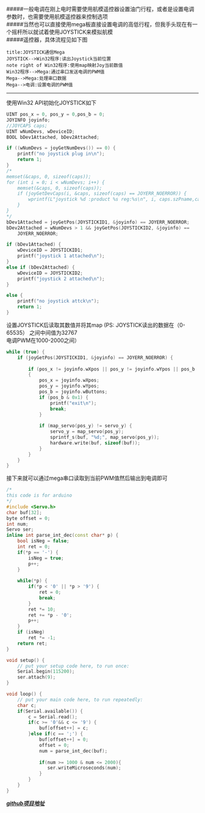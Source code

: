 #####一般电调在刚上电时需要使用航模遥控器设置油门行程，或者是设置电调参数时，也需要使用航模遥控器来控制选项 <BR>
#####当然也可以直接使用mega板直接设置电调的高低行程，但我手头现在有一个摇杆所以就试着使用JOYSTICK来模拟航模<BR>
#####遥控器，具体流程见如下图

```sequence
title:JOYSTICK通信Mega
JOYSTICK-->Win32程序:读出Joystick当前位置
note right of Win32程序:使用map映射Joy当前数值
Win32程序-->Mega:通过串口发送电调的PWM值
Mega-->Mega:处理串口数据
Mega-->电调:设置电调的PWM值
```
-------------------
使用Win32 API初始化JOYSTICK如下
``` cpp
UINT pos_x = 0, pos_y = 0,pos_b = 0;
JOYINFO joyinfo;
//JOYCAPS caps;
UINT wNumDevs, wDeviceID;
BOOL bDev1Attached, bDev2Attached;

if ((wNumDevs = joyGetNumDevs()) == 0) {
	printf("no joystick plug in\n");
	return 1;
}
/*
memset(&caps, 0, sizeof(caps));
for (int i = 0; i < wNumDevs; i++) {
	memset(&caps, 0, sizeof(caps));
	if (joyGetDevCaps(i, &caps, sizeof(caps) == JOYERR_NOERROR)) {
		wprintf(L"joystick %d :product %s reg:%s\n", i, caps.szPname,caps.szRegKey);
	}
}
*/
bDev1Attached = joyGetPos(JOYSTICKID1, &joyinfo) == JOYERR_NOERROR;
bDev2Attached = wNumDevs > 1 && joyGetPos(JOYSTICKID2, &joyinfo) ==
	JOYERR_NOERROR;

if (bDev1Attached) {
	wDeviceID = JOYSTICKID1;
	printf("joystick 1 attached\n");
}
else if (bDev2Attached) {
	wDeviceID = JOYSTICKID2;
	printf("joystick 2 attached\n");
}

else {
	printf("no joystick attck\n");
	return 1;
}
```
设置JOYSTICK后读取其数值并将其map (PS: JOYSTICK读出的数据在（0-65535） 之间中间值为32767 <BR>电调PWM在1000-2000之间）
``` c
while (true) {
	if (joyGetPos(JOYSTICKID1, &joyinfo) == JOYERR_NOERROR) {
		
		if (pos_x != joyinfo.wXpos || pos_y != joyinfo.wYpos || pos_b != joyinfo.wButtons)
		{
			pos_x = joyinfo.wXpos;
			pos_y = joyinfo.wYpos;
			pos_b = joyinfo.wButtons;
			if (pos_b & 0x1) {
				printf("exit\n");
				break;
			}
			
			if (map_servo(pos_y) != servo_y) {
				servo_y = map_servo(pos_y);
				sprintf_s(buf, "%d;", map_servo(pos_y));
				hardware.write(buf, sizeof(buf));
			}
		}
	}
}
```
接下来就可以通过mega串口读取到当前PWM值然后输出到电调即可

``` cpp
/*
this code is for arduino
*/
#include <Servo.h>
char buf[32];
byte offset = 0;
int num;
Servo ser;
inline int parse_int_dec(const char* p) {
	bool isNeg = false;
	int ret = 0;
	if(*p == '-') {
		isNeg = true;
		p++;
	}
	
	while(*p) {
		if(*p < '0' || *p > '9') {
			ret = 0;
			break;
		}
		ret *= 10;
		ret += *p - '0';
		p++;
	}
	if (isNeg)
		ret *= -1;
	return ret;
}

void setup() {
	// put your setup code here, to run once:
	Serial.begin(115200);
	ser.attach(9);
}

void loop() {
	// put your main code here, to run repeatedly:
	char c;
	if(Serial.available()) {
		c = Serial.read();
		if(c >= '0'&& c <= '9') {
			buf[offset++] = c;
		}else if(c == ';') {
			buf[offset++] = 0;
			offset = 0;
			num = parse_int_dec(buf);
			
			if(num >= 1000 & num <= 2000){
			   ser.writeMicroseconds(num);
			}
		}		
	}
}
```
[***github项目地址***](https://github.com/MysteriousChanger/learn/tree/master/joy)